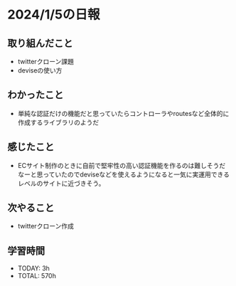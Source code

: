 # 2024/1/5の日報

## 取り組んだこと
- twitterクローン課題
- deviseの使い方


## わかったこと
- 単純な認証だけの機能だと思っていたらコントローラやroutesなど全体的に作成するライブラリのようだ


## 感じたこと
- ECサイト制作のときに自前で堅牢性の高い認証機能を作るのは難しそうだなーと思っていたのでdeviseなどを使えるようになると一気に実運用できるレベルのサイトに近づきそう。



## 次やること
- twitterクローン作成


## 学習時間
- TODAY: 3h
- TOTAL: 570h


